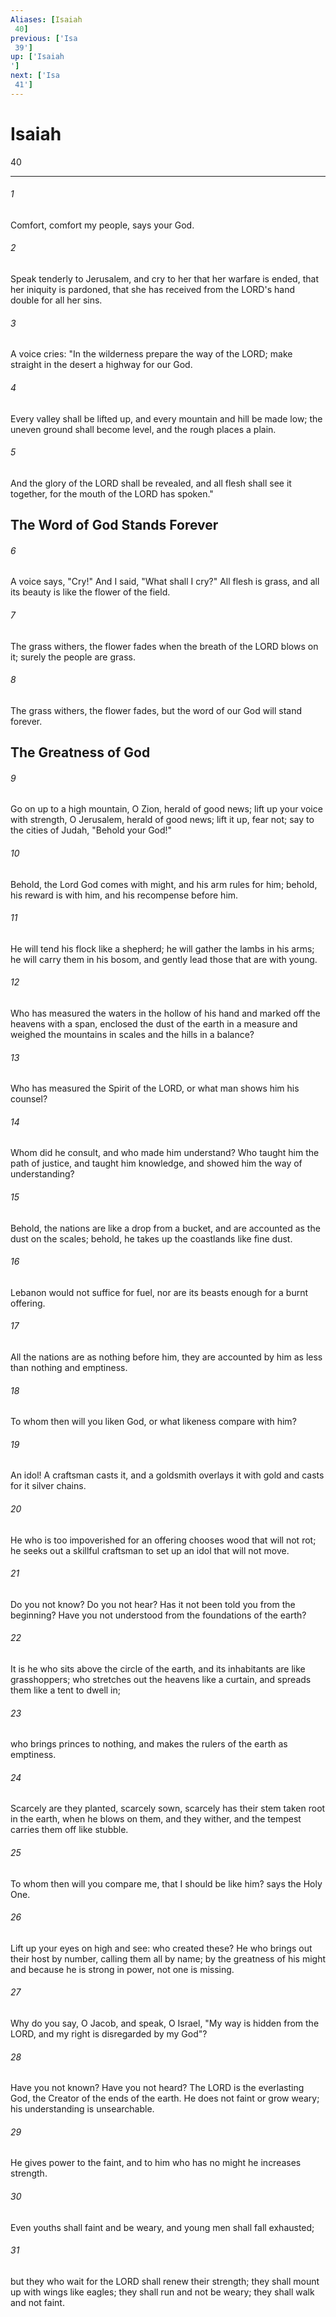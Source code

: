 ```yaml
---
Aliases: [Isaiah 40]
previous: ['Isa 39']
up: ['Isaiah']
next: ['Isa 41']
---
```

# Isaiah 40

***
 

###### 1 
Comfort, comfort my people, says your God.   

###### 2 
Speak tenderly to Jerusalem,  and cry to her  that her warfare is ended,  that her iniquity is pardoned,  that she has received from the LORD's hand  double for all her sins.  

###### 3 
A voice cries:  "In the wilderness prepare the way of the LORD;  make straight in the desert a highway for our God.   

###### 4 
Every valley shall be lifted up,  and every mountain and hill be made low;  the uneven ground shall become level,  and the rough places a plain.   

###### 5 
And the glory of the LORD shall be revealed,  and all flesh shall see it together,  for the mouth of the LORD has spoken."  ## The Word of God Stands Forever  

###### 6 
A voice says, "Cry!"  And I said, "What shall I cry?"  All flesh is grass,  and all its beauty is like the flower of the field.   

###### 7 
The grass withers, the flower fades  when the breath of the LORD blows on it;  surely the people are grass.   

###### 8 
The grass withers, the flower fades,  but the word of our God will stand forever.  ## The Greatness of God  

###### 9 
Go on up to a high mountain,  O Zion, herald of good news;  lift up your voice with strength,  O Jerusalem, herald of good news;  lift it up, fear not;  say to the cities of Judah,  "Behold your God!"   

###### 10 
Behold, the Lord God comes with might,  and his arm rules for him;  behold, his reward is with him,  and his recompense before him.   

###### 11 
He will tend his flock like a shepherd;  he will gather the lambs in his arms;  he will carry them in his bosom,  and gently lead those that are with young.  

###### 12 
Who has measured the waters in the hollow of his hand  and marked off the heavens with a span,  enclosed the dust of the earth in a measure  and weighed the mountains in scales  and the hills in a balance?   

###### 13 
Who has measured the Spirit of the LORD,  or what man shows him his counsel?   

###### 14 
Whom did he consult,  and who made him understand?  Who taught him the path of justice,  and taught him knowledge,  and showed him the way of understanding?   

###### 15 
Behold, the nations are like a drop from a bucket,  and are accounted as the dust on the scales;  behold, he takes up the coastlands like fine dust.   

###### 16 
Lebanon would not suffice for fuel,  nor are its beasts enough for a burnt offering.   

###### 17 
All the nations are as nothing before him,  they are accounted by him as less than nothing and emptiness.  

###### 18 
To whom then will you liken God,  or what likeness compare with him?   

###### 19 
An idol! A craftsman casts it,  and a goldsmith overlays it with gold  and casts for it silver chains.   

###### 20 
He who is too impoverished for an offering  chooses wood that will not rot;  he seeks out a skillful craftsman  to set up an idol that will not move.  

###### 21 
Do you not know? Do you not hear?  Has it not been told you from the beginning?  Have you not understood from the foundations of the earth?   

###### 22 
It is he who sits above the circle of the earth,  and its inhabitants are like grasshoppers;  who stretches out the heavens like a curtain,  and spreads them like a tent to dwell in;   

###### 23 
who brings princes to nothing,  and makes the rulers of the earth as emptiness.  

###### 24 
Scarcely are they planted, scarcely sown,  scarcely has their stem taken root in the earth,  when he blows on them, and they wither,  and the tempest carries them off like stubble.  

###### 25 
To whom then will you compare me,  that I should be like him? says the Holy One.   

###### 26 
Lift up your eyes on high and see:  who created these?  He who brings out their host by number,  calling them all by name;  by the greatness of his might  and because he is strong in power,  not one is missing.  

###### 27 
Why do you say, O Jacob,  and speak, O Israel,  "My way is hidden from the LORD,  and my right is disregarded by my God"?   

###### 28 
Have you not known? Have you not heard?  The LORD is the everlasting God,  the Creator of the ends of the earth.  He does not faint or grow weary;  his understanding is unsearchable.   

###### 29 
He gives power to the faint,  and to him who has no might he increases strength.   

###### 30 
Even youths shall faint and be weary,  and young men shall fall exhausted;   

###### 31 
but they who wait for the LORD shall renew their strength;  they shall mount up with wings like eagles;  they shall run and not be weary;  they shall walk and not faint.
